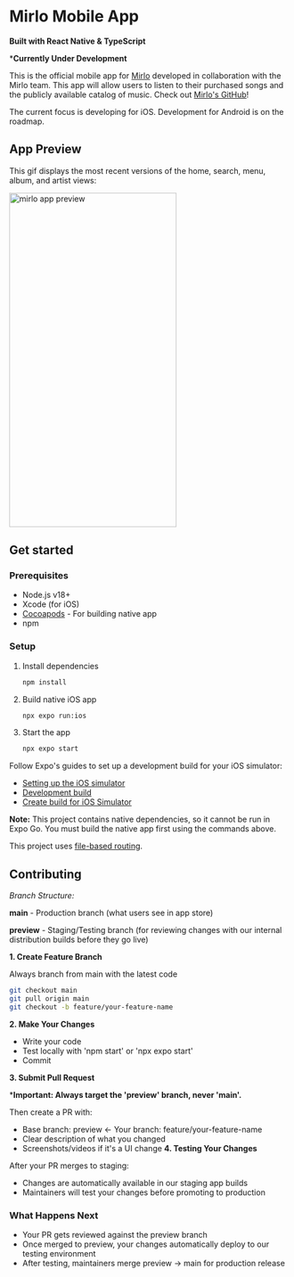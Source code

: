 # Mirlo Mobile App

**Built with React Native & TypeScript**

***Currently Under Development**

This is the official mobile app for [Mirlo](https://mirlo.space) developed in collaboration with the Mirlo team. This app will allow users to listen to their purchased songs and the publicly available catalog of music. Check out [Mirlo's GitHub](https://github.com/funmusicplace/mirlo)!

The current focus is developing for iOS. Development for Android is on the roadmap.

## App Preview

This gif displays the most recent versions of the home, search, menu, album, and artist views:

<img src="https://github.com/rann143/mirlo-mobile/blob/main/assets/images/mirlo-app-preview-2.gif" alt="mirlo app preview" width="300" height="600"/>

## Get started

### Prerequisites

- Node.js v18+
- Xcode (for iOS)
- [Cocoapods](https://guides.cocoapods.org/using/getting-started.html) - For building native app
- npm

### Setup

1. Install dependencies

   ```bash
   npm install
   ```

2. Build native iOS app

   ```bash
   npx expo run:ios
   ```

3. Start the app

   ```bash
   npx expo start
   ```

Follow Expo's guides to set up a development build for your iOS simulator:

- [Setting up the iOS simulator](https://docs.expo.dev/workflow/ios-simulator/)
- [Development build](https://docs.expo.dev/develop/development-builds/introduction/)
- [Create build for iOS Simulator](https://docs.expo.dev/build-reference/simulators/)

**Note:** This project contains native dependencies, so it cannot be run in Expo Go. You must build the native app first using the commands above.

This project uses [file-based routing](https://docs.expo.dev/router/introduction).

## Contributing

_Branch Structure:_

**main** - Production branch (what users see in app store)

**preview** - Staging/Testing branch (for reviewing changes with our internal distribution builds before they go live)

**1. Create Feature Branch**

Always branch from main with the latest code
```bash
git checkout main
git pull origin main
git checkout -b feature/your-feature-name
```

**2. Make Your Changes**

  - Write your code
  - Test locally with 'npm start' or 'npx expo start'
  - Commit

**3. Submit Pull Request**
   
   ***Important: Always target the 'preview' branch, never 'main'.**
  
   Then create a PR with:
   
   - Base branch: preview ← Your branch: feature/your-feature-name
   - Clear description of what you changed
   - Screenshots/videos if it's a UI change
**4. Testing Your Changes**
 
 After your PR merges to staging:

   - Changes are automatically available in our staging app builds
   - Maintainers will test your changes before promoting to production

### What Happens Next

- Your PR gets reviewed against the preview branch
- Once merged to preview, your changes automatically deploy to our testing environment
- After testing, maintainers merge preview → main for production release
